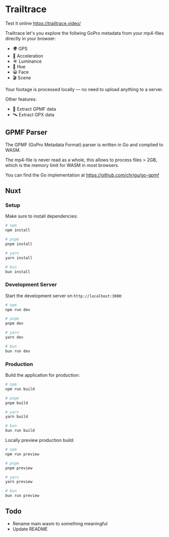 # Trailtrace

Test it online https://trailtrace.video/

Trailtrace let's you explore the follwing GoPro metadata from your mp4-files directly in your browser:
- 🌍 GPS
- 🚀 Acceleration
- ☀️ Luminance
- 🎨 Hue
- 😀 Face
- 🎬 Scene

Your footage is processed locally — no need to upload anything to a server.

Other features:
- 💾 Extract GPMF data
- 🛰️ Extract GPX data

## GPMF Parser

The GPMF (GoPro Metadata Format) parser is written in Go and complied to WASM. 

The mp4-file is never read as a whole, this allows to process files > 2GB, which is the memory limit for WASM in most browsers.

You can find the Go implementation at https://github.com/chrigu/go-gpmf

## Nuxt

### Setup

Make sure to install dependencies:

```bash
# npm
npm install

# pnpm
pnpm install

# yarn
yarn install

# bun
bun install
```

### Development Server

Start the development server on `http://localhost:3000`:

```bash
# npm
npm run dev

# pnpm
pnpm dev

# yarn
yarn dev

# bun
bun run dev
```

### Production

Build the application for production:

```bash
# npm
npm run build

# pnpm
pnpm build

# yarn
yarn build

# bun
bun run build
```

Locally preview production build:

```bash
# npm
npm run preview

# pnpm
pnpm preview

# yarn
yarn preview

# bun
bun run preview
```

## Todo
- Rename main.wasm to something meaningful
- Update README
